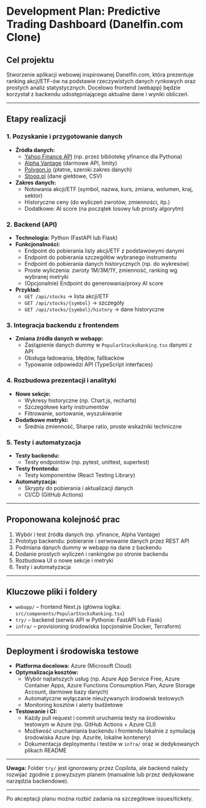 # Development Plan: Predictive Trading Dashboard (Danelfin.com Clone)

## Cel projektu
Stworzenie aplikacji webowej inspirowanej Danelfin.com, która prezentuje ranking akcji/ETF-ów na podstawie rzeczywistych danych rynkowych oraz prostych analiz statystycznych. Docelowo frontend (webapp) będzie korzystał z backendu udostępniającego aktualne dane i wyniki obliczeń.

---

## Etapy realizacji

### 1. Pozyskanie i przygotowanie danych
- **Źródła danych:**
  - [Yahoo Finance API](https://finance.yahoo.com/lookup) (np. przez bibliotekę yfinance dla Pythona)
  - [Alpha Vantage](https://www.alphavantage.co/) (darmowe API, limity)
  - [Polygon.io](https://polygon.io/) (płatne, szeroki zakres danych)
  - [Stooq.pl](https://stooq.pl/) (dane giełdowe, CSV)
- **Zakres danych:**
  - Notowania akcji/ETF (symbol, nazwa, kurs, zmiana, wolumen, kraj, sektor)
  - Historyczne ceny (do wyliczeń zwrotów, zmienności, itp.)
  - Dodatkowe: AI score (na początek losowy lub prosty algorytm)

### 2. Backend (API)
- **Technologia:** Python (FastAPI lub Flask)
- **Funkcjonalności:**
  - Endpoint do pobierania listy akcji/ETF z podstawowymi danymi
  - Endpoint do pobierania szczegółów wybranego instrumentu
  - Endpoint do pobierania danych historycznych (np. do wykresów)
  - Proste wyliczenia: zwroty 1M/3M/1Y, zmienność, ranking wg wybranej metryki
  - (Opcjonalnie) Endpoint do generowania/proxy AI score
- **Przykład:**
  - `GET /api/stocks` → lista akcji/ETF
  - `GET /api/stocks/{symbol}` → szczegóły
  - `GET /api/stocks/{symbol}/history` → dane historyczne

### 3. Integracja backendu z frontendem
- **Zmiana źródła danych w webapp:**
  - Zastąpienie danych dummy w `PopularStocksRanking.tsx` danymi z API
  - Obsługa ładowania, błędów, fallbacków
  - Typowanie odpowiedzi API (TypeScript interfaces)

### 4. Rozbudowa prezentacji i analityki
- **Nowe sekcje:**
  - Wykresy historyczne (np. Chart.js, recharts)
  - Szczegółowe karty instrumentów
  - Filtrowanie, sortowanie, wyszukiwanie
- **Dodatkowe metryki:**
  - Średnia zmienność, Sharpe ratio, proste wskaźniki techniczne

### 5. Testy i automatyzacja
- **Testy backendu:**
  - Testy endpointów (np. pytest, unittest, supertest)
- **Testy frontendu:**
  - Testy komponentów (React Testing Library)
- **Automatyzacja:**
  - Skrypty do pobierania i aktualizacji danych
  - CI/CD (GitHub Actions)

---

## Proponowana kolejność prac
1. Wybór i test źródła danych (np. yfinance, Alpha Vantage)
2. Prototyp backendu: pobieranie i serwowanie danych przez REST API
3. Podmiana danych dummy w webapp na dane z backendu
4. Dodanie prostych wyliczeń i rankingów po stronie backendu
5. Rozbudowa UI o nowe sekcje i metryki
6. Testy i automatyzacja

---


## Kluczowe pliki i foldery
- `webapp/` – frontend Next.js (główna logika: `src/components/PopularStocksRanking.tsx`)
- `try/` – backend (serwis API w Pythonie: FastAPI lub Flask)
- `infra/` – provisioning środowiska (opcjonalnie Docker, Terraform)

---

## Deployment i środowiska testowe

- **Platforma docelowa:** Azure (Microsoft Cloud)
- **Optymalizacja kosztów:**
  - Wybór najtańszych usług (np. Azure App Service Free, Azure Container Apps, Azure Functions Consumption Plan, Azure Storage Account, darmowe bazy danych)
  - Automatyczne wyłączanie nieużywanych środowisk testowych
  - Monitoring kosztów i alerty budżetowe
- **Testowanie i CI:**
  - Każdy pull request i commit uruchamia testy na środowisku testowym w Azure (np. GitHub Actions + Azure CLI)
  - Możliwość uruchamiania backendu i frontendu lokalnie z symulacją środowiska Azure (np. Azurite, lokalne kontenery)
  - Dokumentacja deploymentu i testów w `infra/` oraz w dedykowanych plikach README

---

**Uwaga:** Folder `try/` jest ignorowany przez Copilota, ale backend należy rozwijać zgodnie z powyższym planem (manualnie lub przez dedykowane narzędzia backendowe).

---

Po akceptacji planu można rozbić zadania na szczegółowe issues/tickety.
